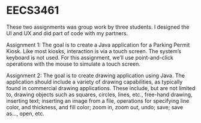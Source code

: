 # EECS3461

These two assignments was group work by three students. I designed the UI and UX and did part of code with my partners.

Assignment 1:
The goal is to create a Java application for a Parking Permit Kiosk. Like most kiosks, interaction is via a touch screen. The system’s keyboard is not used. For this assignment, we’ll use point-and-click operations with the mouse to simulate a touch screen.

Assignment 2: 
The goal is to create drawing application using Java. The application should include a variety of drawing capabilities, as typically found in commercial drawing applications.  These include, but are not limited to, drawing objects such as squares, circles, lines, etc., free-hand drawing, inserting text; inserting an image from a file, operations for specifying line color, and thickness, and fill color; zoom in, zoom out, undo; save; save as…, open, etc.
